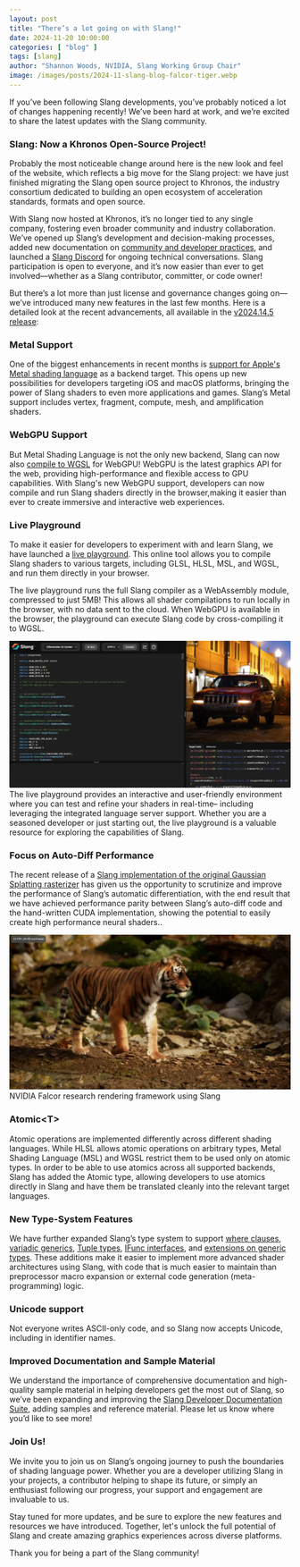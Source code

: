 ```yaml
---
layout: post
title: "There’s a lot going on with Slang!"
date: 2024-11-20 10:00:00
categories: [ "blog" ]
tags: [slang]
author: "Shannon Woods, NVIDIA, Slang Working Group Chair"
image: /images/posts/2024-11-slang-blog-falcor-tiger.webp
---
```


If you’ve been following Slang developments, you’ve probably noticed a lot of changes happening recently! We’ve been hard at work, and we’re excited to share the latest updates with the Slang community. 

### Slang: Now a Khronos Open-Source Project!

Probably the most noticeable change around here is the new look and feel of the website, which reflects a big move for the Slang project: we have just finished migrating the Slang open source project to Khronos, the industry consortium dedicated to building an open ecosystem of acceleration standards, formats and open source. 

With Slang now hosted at Khronos, it’s no longer tied to any single company, fostering even broader community and industry collaboration. We’ve opened up Slang’s development and decision-making processes, added new documentation on [community and developer practices](https://shader-slang.com/community/), and launched a [Slang Discord](https://khr.io/slangdiscord) for ongoing technical conversations. Slang participation is open to everyone, and it’s now easier than ever to get involved—whether as a Slang contributor, committer, or code owner!

But there’s a lot more than just license and governance changes going on—we’ve introduced many new features in the last few months. Here is a detailed look at the recent advancements, all available in the [v2024.14.5 release](https://github.com/shader-slang/slang/releases/tag/v2024.14.5):

### Metal Support

One of the biggest enhancements in recent months is [support for Apple's Metal shading language](https://shader-slang.com/slang/user-guide/metal-target-specific) as a backend target. This opens up new possibilities for developers targeting iOS and macOS platforms, bringing the power of Slang shaders to even more applications and games. Slang’s Metal support includes vertex, fragment, compute, mesh, and amplification shaders.

### WebGPU Support

But Metal Shading Language is not the only new backend, Slang can now also [compile to WGSL](https://shader-slang.com/slang/user-guide/wgsl-target-specific) for WebGPU! WebGPU is the latest graphics API for the web, providing high-performance and flexible access to GPU capabilities. With Slang's new WebGPU support, developers can now compile and run Slang shaders directly in the browser,making it easier than ever to create immersive and interactive web experiences.

### Live Playground

To make it easier for developers to experiment with and learn Slang, we have launched a [live playground](http://try.shader-slang.com). This online tool allows you to compile Slang shaders to various targets, including GLSL, HLSL, MSL, and WGSL, and run them directly in your browser. 

The live playground runs the full Slang compiler as a WebAssembly module, compressed to just 5MB! This allows all shader compilations to run locally in the browser, with no data sent to the cloud. When WebGPU is available in the browser, the playground can execute Slang code by cross-compiling it to WGSL.

<img src="/images/posts/2024-11-slang-blog-live-playground.webp" alt="" class="img-fluid">
The live playground provides an interactive and user-friendly environment where you can test and refine your shaders in real-time– including leveraging the integrated language server support. Whether you are a seasoned developer or just starting out, the live playground is a valuable resource for exploring the capabilities of Slang.

### Focus on Auto-Diff Performance

The recent release of a [Slang implementation of the original Gaussian Splatting rasterizer](https://github.com/google/slang-gaussian-rasterization) has given us the opportunity to scrutinize and improve the performance of Slang’s automatic differentiation, with the end result that we have achieved performance parity between Slang’s auto-diff code and the hand-written CUDA implementation, showing the potential to easily create high performance neural shaders..

<img src="/images/posts/2024-11-slang-blog-falcor-tiger.webp" alt="" class="img-fluid">
NVIDIA Falcor research rendering framework using Slang

### Atomic&lt;T&gt;

Atomic operations are implemented differently across different shading languages. While HLSL allows atomic operations on arbitrary types, Metal Shading Language (MSL) and WGSL restrict them to be used only on atomic types. In order to be able to use atomics across all supported backends, Slang has added the Atomic<T> type, allowing developers to use atomics directly in Slang and have them be translated cleanly into the relevant target languages.

### New Type-System Features

We have further expanded Slang’s type system to support [where clauses](https://shader-slang.com/slang/user-guide/interfaces-generics.html#generics),  [variadic generics](https://shader-slang.com/slang/user-guide/interfaces-generics.html#variadic-generics), [Tuple types](https://shader-slang.com/slang/user-guide/convenience-features.html#tuple-types), [IFunc interfaces](https://github.com/shader-slang/slang/blob/master/docs/proposals/009-ifunc.md), and [extensions on generic types](https://shader-slang.com/slang/user-guide/interfaces-generics.html#extensions-to-interfaces). These additions make it easier to implement more advanced shader architectures using Slang, with code that is much easier to maintain than preprocessor macro expansion or external code generation (meta-programming) logic.

### Unicode support
Not everyone writes ASCII-only code, and so Slang now accepts Unicode, including in identifier names.

### Improved Documentation and Sample Material

We understand the importance of comprehensive documentation and high-quality sample material in helping developers get the most out of Slang, so we’ve been expanding and improving the [Slang Developer Documentation Suite](https://shader-slang.com/docs/), adding samples and reference material. Please let us know where you’d like to see more! 

### Join Us!

We invite you to join us on Slang’s ongoing journey to push the boundaries of shading language power. Whether you are a developer utilizing Slang in your projects, a contributor helping to shape its future, or simply an enthusiast following our progress, your support and engagement are invaluable to us.

Stay tuned for more updates, and be sure to explore the new features and resources we have introduced. Together, let's unlock the full potential of Slang and create amazing graphics experiences across diverse platforms.

Thank you for being a part of the Slang community!
